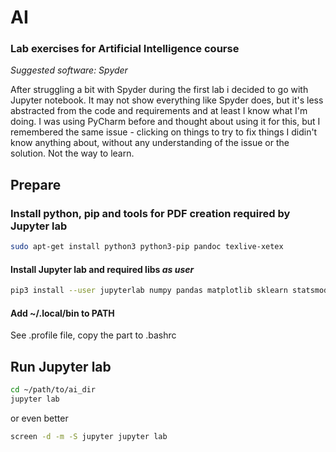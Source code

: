 AI
==
### Lab exercises for Artificial Intelligence course

*Suggested software: Spyder*

After struggling a bit with Spyder during the first lab i decided to go with Jupyter notebook. It may not show everything like Spyder does, but it's less abstracted from the code and requirements and at least I know what I'm doing. I was using PyCharm before and thought about using it for this, but I remembered the same issue - clicking on things to try to fix things I didin't know anything about, without any understanding of the issue or the solution. Not the way to learn.

## Prepare
### Install python, pip and tools for PDF creation required by Jupyter lab
```bash
sudo apt-get install python3 python3-pip pandoc texlive-xetex
```

#### Install Jupyter lab and required libs *as user*
```bash
pip3 install --user jupyterlab numpy pandas matplotlib sklearn statsmodels
```

#### Add ~/.local/bin to PATH 
See .profile file, copy the part to .bashrc

## Run Jupyter lab
```bash
cd ~/path/to/ai_dir
jupyter lab
```
or even better
```bash
screen -d -m -S jupyter jupyter lab
```

